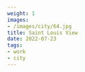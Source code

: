 ```yaml
---
weight: 1
images:
- /images/city/64.jpg
title: Saint Louis View
date: 2022-07-23
tags:
- work
- city
---
```

